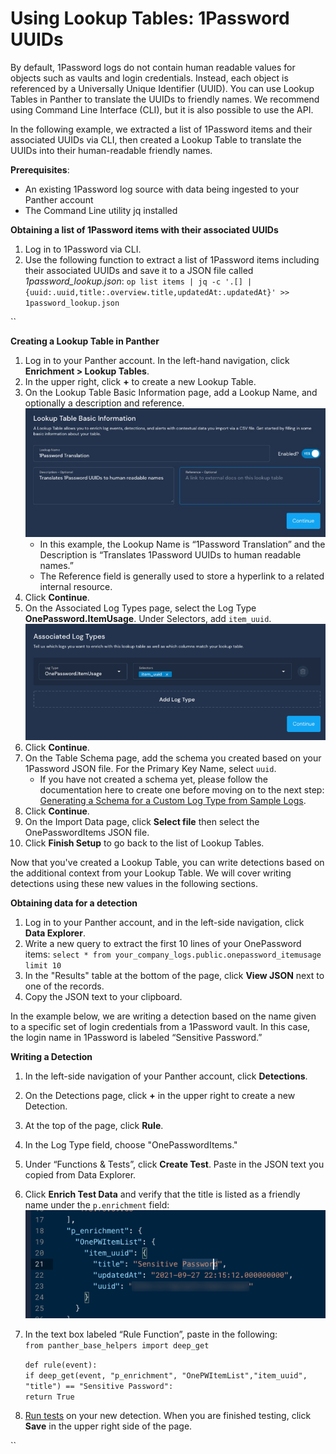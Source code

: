 # Using Lookup Tables: 1Password UUIDs

By default, 1Password logs do not contain human readable values for objects such as vaults and login credentials. Instead, each object is referenced by a Universally Unique Identifier (UUID). You can use Lookup Tables in Panther to translate the UUIDs to friendly names. We recommend using Command Line Interface (CLI), but it is also possible to use the API.

In the following example, we extracted a list of 1Password items and their associated UUIDs via CLI, then created a Lookup Table to translate the UUIDs into their human-readable friendly names.

**Prerequisites**:

* An existing 1Password log source with data being ingested to your Panther account&#x20;
* The Command Line utility jq installed



**Obtaining a list of 1Password items with their associated UUIDs**

1. Log in to 1Password via CLI.
2. Use the following function to extract a list of 1Password items including their associated UUIDs and save it to a JSON file called _1password\_lookup.json_: `op list items | jq -c '.[] | {uuid:.uuid,title:.overview.title,updatedAt:.updatedAt}' >> 1password_lookup.json`

``

**Creating a Lookup Table in Panther**

1. Log in to your Panther account. In the left-hand navigation, click **Enrichment > Lookup Tables**.
2. In the upper right, click **+** to create a new Lookup Table.
3. On the Lookup Table Basic Information page, add a Lookup Name, and optionally a description and reference. \
   ![](../.gitbook/assets/1pw-lookup-table-basic-info.jpg)
   * In this example, the Lookup Name is “1Password Translation” and the Description is “Translates 1Password UUIDs to human readable names.”&#x20;
   * The Reference field is generally used to store a hyperlink to a related internal resource.
4. Click **Continue**.&#x20;
5. On the Associated Log Types page, select the Log Type **OnePassword.ItemUsage**. Under Selectors, add `item_uuid`. \
   &#x20;![](../.gitbook/assets/1pw-log-type.png)
6. Click **Continue**.&#x20;
7. On the Table Schema page, add the schema you created based on your 1Password JSON file. For the Primary Key Name, select `uuid`.&#x20;
   * If you have not created a schema yet, please follow the documentation here to create one before moving on to the next step: [Generating a Schema for a Custom Log Type from Sample Logs](https://docs.runpanther.io/data-onboarding/custom-log-types#generating-a-custom-log-type-from-sample-logs).
8. Click **Continue**.&#x20;
9. On the Import Data page, click **Select file** then select the OnePasswordItems JSON file.&#x20;
10. Click **Finish Setup** to go back to the list of Lookup Tables.

Now that you've created a Lookup Table, you can write detections based on the additional context from your Lookup Table. We will cover writing detections using these new values in the following sections.



**Obtaining data for a detection**&#x20;

1. Log in to your Panther account, and in the left-side navigation, click **Data Explorer**.&#x20;
2. Write a new query to extract the first 10 lines of your OnePassword items: `select * from your_company_logs.public.onepassword_itemusage limit 10`
3. In the "Results" table at the bottom of the page, click **View JSON** next to one of the records.&#x20;
4. Copy the JSON text to your clipboard.



In the example below, we are writing a detection based on the name given to a specific set of login credentials from a 1Password vault. In this case, the login name in 1Password is labeled “Sensitive Password.”



**Writing a Detection**

1. In the left-side navigation of your Panther account, click **Detections**.&#x20;
2. On the Detections page, click **+** in the upper right to create a new Detection.&#x20;
3. At the top of the page, click **Rule**.&#x20;
4. In the Log Type field, choose "OnePasswordItems."
5. Under “Functions & Tests”, click **Create Test**. Paste in the JSON text you copied from Data Explorer.&#x20;
6. Click **Enrich Test Data** and verify that the title is listed as a friendly name under the `p.enrichment` field:\
   ![](../.gitbook/assets/1pw-login-title-encrichment.png)
7.  In the text box labeled “Rule Function”, paste in the following:\
    `from panther_base_helpers import deep_get`

    `def rule(event):` \
    &#x20;   `if deep_get(event, "p_enrichment", "OnePWItemList","item_uuid", "title") == "Sensitive Password":` \
    &#x20;   `return True`
8. [Run tests](https://docs.runpanther.io/writing-detections/testing) on your new detection. When you are finished testing, click **Save** in the upper right side of the page.

``

